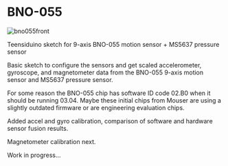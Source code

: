 BNO-055
=======

![bno055front](https://cloud.githubusercontent.com/assets/6698410/4856912/7c5917ac-60c5-11e4-9ae3-fc3aa26945e6.jpg)

Teensiduino sketch for 9-axis BNO-055 motion sensor + MS5637 pressure sensor

Basic sketch to configure the sensors and get scaled accelerometer, gyroscope, and magnetometer data from the BNO-055 9-axis motion sensor and MS5637 pressure sensor. 

For some reason the BNO-055 chip has software ID code 02.B0 when it should be running 03.04. Maybe these initial chips from Mouser are using a slightly outdated firmware or are engineering evaluation chips.

Added accel and gyro calibration, comparison of software and hardware sensor fusion results.

Magnetometer calibration next.

Work in progress...
